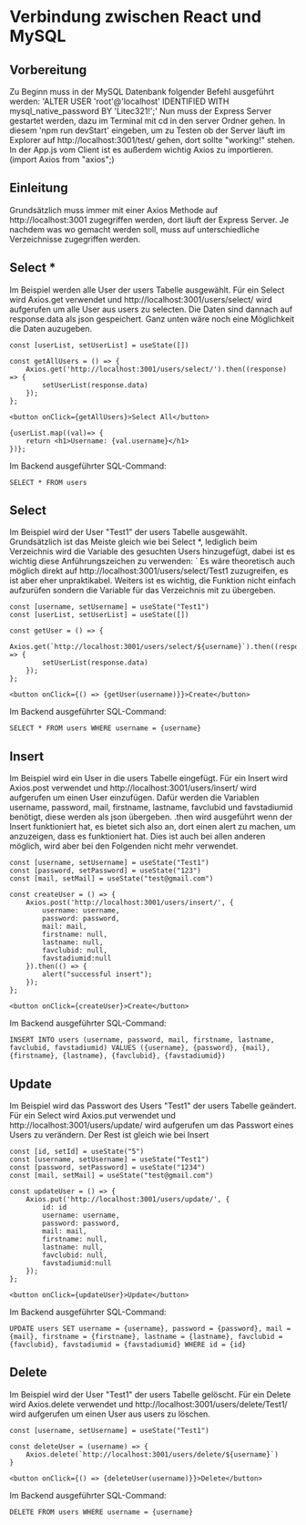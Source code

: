 # Verbindung zwischen React und MySQL 

## Vorbereitung

Zu Beginn muss in der MySQL Datenbank folgender Befehl ausgeführt werden: 'ALTER USER 'root'@'localhost' IDENTIFIED WITH mysql_native_password BY 'Litec321!';'
Nun muss der Express Server gestartet werden, dazu im Terminal mit cd in den server Ordner gehen. In diesem 'npm run devStart' eingeben, um zu Testen ob der Server läuft im Explorer auf http://localhost:3001/test/ gehen, dort sollte "working!" stehen. In der App.js vom Client ist es außerdem wichtig Axios zu importieren. (import Axios from "axios";)

## Einleitung

Grundsätzlich muss immer mit einer Axios Methode auf http://localhost:3001 zugegriffen werden, dort läuft der Express Server.
Je nachdem was wo gemacht werden soll, muss auf unterschiedliche Verzeichnisse zugegriffen werden.

## Select *

Im Beispiel werden alle User der users Tabelle ausgewählt.
Für ein Select wird Axios.get verwendet und http://localhost:3001/users/select/ wird aufgerufen um alle User aus users zu selecten.
Die Daten sind dannach auf response.data als json gespeichert.
Ganz unten wäre noch eine Möglichkeit die Daten auzugeben.

```
const [userList, setUserList] = useState([]) 

const getAllUsers = () => {
	Axios.get('http://localhost:3001/users/select/').then((response) => {
		setUserList(response.data)
	});
};

<button onClick={getAllUsers}>Select All</button>

{userList.map((val)=> {
	return <h1>Username: {val.username}</h1>
})};
```

Im Backend ausgeführter SQL-Command:

```
SELECT * FROM users
```

## Select

Im Beispiel wird der User "Test1" der users Tabelle ausgewählt.
Grundsätzlich ist das Meiste gleich wie bei Select *, lediglich beim Verzeichnis wird die Variable des gesuchten Users hinzugefügt, dabei ist es wichtig diese Anführungszeichen zu verwenden: `
Es wäre theoretisch auch möglich direkt auf http://localhost:3001/users/select/Test1 zuzugreifen, es ist aber eher unpraktikabel.
Weiters ist es wichtig, die Funktion nicht einfach aufzurüfen sondern die Variable für das Verzeichnis mit zu übergeben. 

```
const [username, setUsername] = useState("Test1")
const [userList, setUserList] = useState([]) 

const getUser = () => {
	Axios.get(`http://localhost:3001/users/select/${username}`).then((response) => {
   		setUserList(response.data)
	});
};

<button onClick={() => {getUser(username)}}>Create</button>
```

Im Backend ausgeführter SQL-Command:

```
SELECT * FROM users WHERE username = {username}
```

## Insert

Im Beispiel wird ein User in die users Tabelle eingefügt.
Für ein Insert wird Axios.post verwendet und http://localhost:3001/users/insert/  wird aufgerufen um einen User einzufügen. Dafür werden die Variablen username, password, mail, firstname, lastname, favclubid und favstadiumid benötigt, diese werden als json übergeben.
.then wird ausgeführt wenn der Insert funktioniert hat, es bietet sich also an, dort einen alert zu machen, um anzuzeigen, dass es funktioniert hat. Dies ist auch bei allen anderen möglich, wird aber bei den Folgenden nicht mehr verwendet.

```
const [username, setUsername] = useState("Test1")
const [password, setPassword] = useState("123")
const [mail, setMail] = useState("test@gmail.com")

const createUser = () => {
	Axios.post('http://localhost:3001/users/insert/', {
       	username: username,
       	password: password,
       	mail: mail,
       	firstname: null,
       	lastname: null,
       	favclubid: null,
		favstadiumid:null
	}).then(() => {
        alert("successful insert");
	});
};

<button onClick={createUser}>Create</button>
```

Im Backend ausgeführter SQL-Command:

```
INSERT INTO users (username, password, mail, firstname, lastname, favclubid, favstadiumid) VALUES ({username}, {password}, {mail}, {firstname}, {lastname}, {favclubid}, {favstadiumid})
```

## Update

Im Beispiel wird das Passwort des Users "Test1" der users Tabelle geändert.
Für ein Select wird Axios.put verwendet und http://localhost:3001/users/update/ wird aufgerufen um das Passwort eines Users zu verändern.
Der Rest ist gleich wie bei Insert

```
const [id, setId] = useState("5")
const [username, setUsername] = useState("Test1")
const [password, setPassword] = useState("1234")
const [mail, setMail] = useState("test@gmail.com")

const updateUser = () => {
	Axios.put('http://localhost:3001/users/update/', {
		id: id
		username: username,
       	password: password,
       	mail: mail,
       	firstname: null,
       	lastname: null,
       	favclubid: null,
		favstadiumid:null
	});
};

<button onClick={updateUser}>Update</button>
```

Im Backend ausgeführter SQL-Command:

```
UPDATE users SET username = {username}, password = {password}, mail = {mail}, firstname = {firstname}, lastname = {lastname}, favclubid = {favclubid}, favstadiumid = {favstadiumid} WHERE id = {id}
```

## Delete

Im Beispiel wird der User "Test1" der users Tabelle gelöscht.
Für ein Delete wird Axios.delete verwendet und http://localhost:3001/users/delete/Test1/ wird aufgerufen um einen User aus users zu löschen.

```
const [username, setUsername] = useState("Test1")

const deleteUser = (username) => {
    Axios.delete(`http://localhost:3001/users/delete/${username}`)
}

<button onClick={() => {deleteUser(username)}}>Delete</button>
```

Im Backend ausgeführter SQL-Command:

```
DELETE FROM users WHERE username = {username}
```

